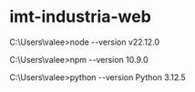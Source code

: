 # imt-industria-web

C:\Users\valee>node --version
v22.12.0

C:\Users\valee>npm --version
10.9.0

C:\Users\valee>python --version
Python 3.12.5